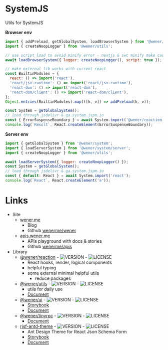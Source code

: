 # SystemJS

Utils for SystemJS

**Browser env**

```js
import { addPreload, getGlobalSystem, loadBrowserSystem } from '@wener/system';
import { createNoopLogger } from '@wener/utils';

// use script load to avoid minify error - nextjs & swc minify make cause minify error
await loadBrowserSystem({ logger: createNoopLogger(), script: true });

// make external lib works with current react
const BuiltinModules = {
  react: () => import('react'),
  'react/jsx-runtime': () => import('react/jsx-runtime'),
  'react-dom': () => import('react-dom'),
  'react-dom/client': () => import('react-dom/client'),
};
Object.entries(BuiltinModules).map(([k, v]) => addPreload(k, v));

const System = getGlobalSystem();
// load through jsdelivr & ga.system.jspm.io
const { ErrorSuspenseBoundary } = await System.import('@wener/reaction');
console.log(`Result`, React.createElement(ErrorSuspenseBoundary));
```

**Server env**

```js
import { getGlobalSystem } from '@wener/system';
import { loadServerSystem } from '@wener/system/server';
import { createNoopLogger } from '@wener/utils';

await loadServerSystem({ logger: createNoopLogger() });
const System = getGlobalSystem();
// load through jsdelivr & ga.system.jspm.io
const { default: React } = await System.import('react');
console.log(`React`, React.createElement('a'));
```

<!-- LINK:BEGIN -->

# Links

* Site
  * [wener.me](https://wener.me)
    * Blog
    * Github [wenerme/wener](https://github.com/wenerme/wener)
  * [apis.wener.me](https://apis.wener.me/)
    * APIs playground with docs & stories
    * Github [wenerme/apis](https://github.com/wenerme/apis)
* Library
  * [@wener/reaction](https://www.npmjs.com/package/@wener/reaction) - ![VERSION](https://img.shields.io/npm/v/@wener/reaction) - ![LICENSE](https://img.shields.io/npm/l/@wener/reaction)
    * React hooks, render, logical components
    * helpful typing
    * some external minimal helpful utils
      * reduce packages
  * [@wener/utils](https://www.npmjs.com/package/@wener/utils) - ![VERSION](https://img.shields.io/npm/v/@wener/utils) - ![LICENSE](https://img.shields.io/npm/l/@wener/utils)
    * utils for daily use
    * [Document](https://apis.wener.me/docs/@wener/utils/)
  * [@wener/ui](https://www.npmjs.com/package/@wener/ui) - ![VERSION](https://img.shields.io/npm/v/@wener/ui) - ![LICENSE](https://img.shields.io/npm/l/@wener/ui)
    * [Storybook](https://apis.wener.me/storybook/@wener/ui)
    * [Document](https://apis.wener.me/docs/@wener/ui/)
  * [@wener/tinyrpc](https://www.npmjs.com/package/@wener/tinyrpc) - ![VERSION](https://img.shields.io/npm/v/@wener/tinyrpc) - ![LICENSE](https://img.shields.io/npm/l/@wener/tinyrpc)
    * [Document](https://apis.wener.me/docs/@wener/tinyrpc/)
  * [rjsf-antd-theme](https://www.npmjs.com/package/rjsf-antd-theme) - ![VERSION](https://img.shields.io/npm/v/rjsf-antd-theme) - ![LICENSE](https://img.shields.io/npm/l/rjsf-antd-theme)
    * Ant Design Theme for React Json Schema Form
    * [Storybook](https://apis.wener.me/storybook/rjsf-antd-theme)
    * [Document](https://apis.wener.me/docs/rjsf-antd-theme/)

<!-- LINK:END -->
